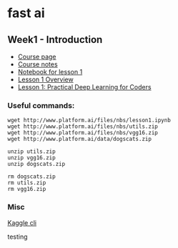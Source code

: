 # fast ai

## Week1 - Introduction 

* [Course page](http://wiki.fast.ai/index.php/Lesson_1#Overview_of_homework_assignment)
* [Course notes](http://wiki.fast.ai/index.php/Lesson_1_Notes)
* [Notebook for lesson 1](https://github.com/fastai/courses/blob/master/deeplearning1/nbs/lesson1.ipynb)
* [Lesson 1 Overview](https://www.youtube.com/watch?v=kzt3-FHdAeM)
* [Lesson 1: Practical Deep Learning for Coders
](https://www.youtube.com/watch?v=Th_ckFbc6bI)


### Useful commands: 
```
wget http://www.platform.ai/files/nbs/lesson1.ipynb
wget http://www.platform.ai/files/nbs/utils.zip
wget http://www.platform.ai/files/nbs/vgg16.zip
wget http://www.platform.ai/data/dogscats.zip

unzip utils.zip
unzip vgg16.zip
unzip dogscats.zip

rm dogscats.zip
rm utils.zip
rm vgg16.zip
```

### Misc

[Kaggle cli](http://wiki.fast.ai/index.php/Kaggle_CLI)

testing
